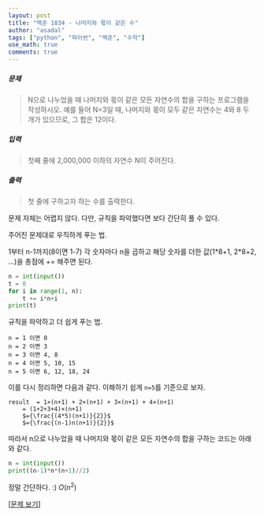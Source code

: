 ```yaml
---
layout: post
title: "백준 1834 - 나머지와 몫이 같은 수"
author: "asadal"
tags: ["python", "파이썬", "백준", "수학"]
use_math: true
comments: true
---
```


##### 문제

> N으로 나누었을 때 나머지와 몫이 같은 모든 자연수의 합을 구하는 프로그램을 작성하시오. 예를 들어 N=3일 때, 나머지와 몫이 모두 같은 자연수는 4와 8 두 개가 있으므로, 그 합은 12이다.

##### 입력

> 첫째 줄에 2,000,000 이하의 자연수 N이 주어진다.

##### 출력

> 첫 줄에 구하고자 하는 수를 출력한다.

문제 자체는 어렵지 않다. 다만, 규칙을 파악했다면 보다 간단히 풀 수 있다.

주어진 문제대로 우직하게 푸는 법. 

1부터 n-1까지(8이면 1-7) 각 숫자마다 n을 곱하고 해당 숫자를 더한 값(1\*8+1, 2\*8+2, …)을 총점에 += 해주면 된다.

```python
n = int(input())
t = 0
for i in range(1, n):
    t += i*n+i
print(t)
```

규칙을 파악하고 더 쉽게 푸는 법.

```
n = 1 이면 0
n = 2 이면 3
n = 3 이면 4, 8
n = 4 이면 5, 10, 15
n = 5 이면 6, 12, 18, 24
```

이를 다시 정리하면 다음과 같다. 이해하기 쉽게 `n=5`를 기준으로 보자.
```
result 	= 1×(n+1) + 2×(n+1) + 3×(n+1) + 4×(n+1)
	= (1+2+3+4)×(n+1)
	$={\frac{(4*5)(n+1)}{2}}$
	$={\frac{(n-1)n(n+1)}{2}}$
```

따라서 n으로 나누었을 때 나머지와 몫이 같은 모든 자연수의 합을 구하는 코드는 아래와 같다.

```python
n = int(input())
print((n-1)*n*(n+1)//2)
```

정말 간단하다. :) $O(n^2)$

[[문제 보기](https://www.acmicpc.net/problem/1834)]

